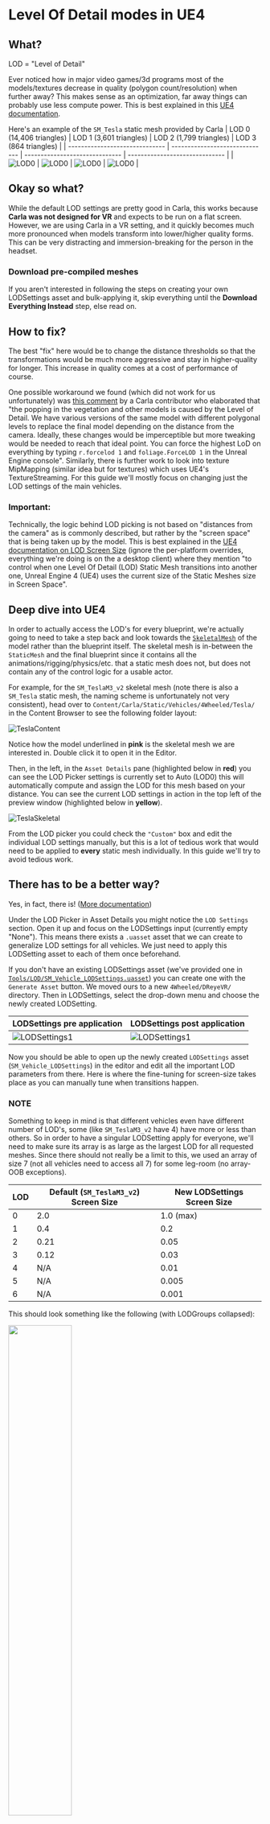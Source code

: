# Level Of Detail modes in UE4

## What?
LOD = "Level of Detail"

Ever noticed how in major video games/3d programs most of the models/textures decrease in quality (polygon count/resolution) when further away? This makes sense as an optimization, far away things can probably use less compute power. This is best explained in this [UE4 documentation](https://docs.unrealengine.com/4.26/en-US/WorkingWithContent/Types/StaticMeshes/HowTo/AutomaticLODGeneration/). 

Here's an example of the `SM_Tesla` static mesh provided by Carla
| LOD 0 (14,406 triangles)       | LOD 1 (3,601 triangles)        | LOD 2 (1,799 triangles)        | LOD 3 (864 triangles)          |
| ------------------------------ | ------------------------------ | ------------------------------ | ------------------------------ |
| ![LOD0](Figures/LODs/lod0.png) | ![LOD0](Figures/LODs/lod1.png) | ![LOD0](Figures/LODs/lod2.png) | ![LOD0](Figures/LODs/lod3.png) |

## Okay so what?
While the default LOD settings are pretty good in Carla, this works because **Carla was not designed for VR** and expects to be run on a flat screen. However, we are using Carla in a VR setting, and it quickly becomes much more pronounced when models transform into lower/higher quality forms. This can be very distracting and immersion-breaking for the person in the headset. 

### Download pre-compiled meshes
If you aren't interested in following the steps on creating your own LODSettings asset and bulk-applying it, skip everything until the **Download Everything Instead** step, else read on. 

## How to fix?
The best "fix" here would be to change the distance thresholds so that the transformations would be much more aggressive and stay in higher-quality for longer. This increase in quality comes at a cost of performance of course. 

One possible workaround we found (which did not work for us unfortunately) was [this comment](https://github.com/carla-simulator/carla/issues/276#issuecomment-374541267) by a Carla contributor who elaborated that "the popping in the vegetation and other models is caused by the Level of Detail. We have various versions of the same model with different polygonal levels to replace the final model depending on the distance from the camera. Ideally, these changes would be imperceptible but more tweaking would be needed to reach that ideal point. You can force the highest LoD on everything by typing `r.forcelod 1` and `foliage.ForceLOD 1` in the Unreal Engine console". Similarly, there is further work to look into texture MipMapping (similar idea but for textures) which uses UE4's TextureStreaming. For this guide we'll mostly focus on changing just the LOD settings of the main vehicles. 

### Important:
Technically, the logic behind LOD picking is not based on "distances from the camera" as is commonly described, but rather by the "screen space" that is being taken up by the model. This is best explained in the [UE4 documentation on LOD Screen Size](https://docs.unrealengine.com/4.26/en-US/WorkingWithContent/Types/StaticMeshes/HowTo/PerPlatformLODScreenSize/) (ignore the per-platform overrides, everything we're doing is on the a desktop client) where they mention "to control when one Level Of Detail (LOD) Static Mesh transitions into another one, Unreal Engine 4 (UE4) uses the current size of the Static Meshes size in Screen Space".

## Deep dive into UE4
In order to actually access the LOD's for every blueprint, we're actually going to need to take a step back and look towards the [`SkeletalMesh`](https://docs.unrealengine.com/4.26/en-US/WorkingWithContent/Types/SkeletalMeshes/) of the model rather than the blueprint itself. The skeletal mesh is in-between the `StaticMesh` and the final blueprint since it contains all the animations/rigging/physics/etc. that a static mesh does not, but does not contain any of the control logic for a usable actor. 

For example, for the `SM_TeslaM3_v2` skeletal mesh (note there is also a `SM_Tesla` static mesh, the naming scheme is unfortunately not very consistent), head over to `Content/Carla/Static/Vehicles/4Wheeled/Tesla/` in the Content Browser to see the following folder layout: 

![TeslaContent](Figures/LODs/tesla_content.png)

Notice how the model underlined in **pink** is the skeletal mesh we are interested in. Double click it to open it in the Editor. 

Then, in the left, in the `Asset Details` pane (highlighted below in **red**) you can see the LOD Picker settings is currently set to Auto (LOD0) this will automatically compute and assign the LOD for this mesh based on your distance. You can see the current LOD settings in action in the top left of the preview window (highlighted below in **yellow**).

![TeslaSkeletal](Figures/LODs/tesla_skeletal.png)

From the LOD picker you could check the `"Custom"` box and edit the individual LOD settings manually, but this is a lot of tedious work that would need to be applied to **every** static mesh individually. In this guide we'll try to avoid tedious work. 

## There has to be a better way?
Yes, in fact, there is! ([More documentation](https://docs.unrealengine.com/4.26/en-US/AnimatingObjects/SkeletalMeshAnimation/Persona/MeshDetails/))

Under the LOD Picker in Asset Details you might notice the `LOD Settings` section. Open it up and focus on the LODSettings input (currently empty "None"). This means there exists a `.uasset` asset that we can create to generalize LOD settings for all vehicles. We just need to apply this LODSetting asset to each of them once beforehand. 

If you don't have an existing LODSettings asset (we've provided one in [`Tools/LOD/SM_Vehicle_LODSettings.uasset`](Tools/LOD/SM_Vehicle_LODSettings.uasset)) you can create one with the `Generate Asset` button. We moved ours to a new `4Wheeled/DReyeVR/` directory. Then in LODSettings, select the drop-down menu and choose the newly created LODSetting. 

| LODSettings pre application                    | LODSettings post application                    |
| ---------------------------------------------- | ----------------------------------------------- |
| ![LODSettings1](Figures/LODs/lod_settings.png) | ![LODSettings1](Figures/LODs/lod_settings2.png) |

Now you should be able to open up the newly created `LODSettings` asset (`SM_Vehicle_LODSettings`) in the editor and edit all the important LOD parameters from there. Here is where the fine-tuning for screen-size takes place as you can manually tune when transitions happen. 
### NOTE
Something to keep in mind is that different vehicles even have different number of LOD's, some (like `SM_TeslaM3_v2` have 4) have more or less than others. So in order to have a singular LODSetting apply for everyone, we'll need to make sure its array is as large as the largest LOD for all requested meshes. Since there should not really be a limit to this, we used an array of size 7 (not all vehicles need to access all 7) for some leg-room (no array-OOB exceptions). 

| LOD | Default (`SM_TeslaM3_v2`) Screen Size | New LODSettings Screen Size |
| --- | ------------------------------------- | --------------------------- |
| 0   | 2.0                                   | 1.0 (max)                   |
| 1   | 0.4                                   | 0.2                         |
| 2   | 0.21                                  | 0.05                        |
| 3   | 0.12                                  | 0.03                        |
| 4   | N/A                                   | 0.01                        |
| 5   | N/A                                   | 0.005                       |
| 6   | N/A                                   | 0.001                       |

This should look something like the following (with LODGroups collapsed):

<img src="Figures/LODs/lod_settings_editor.png" width=50%>

Theoretically we should be able to have this class completely in C++ since it is a [`USkeletalMeshLODSettings`](https://docs.unrealengine.com/4.26/en-US/API/Runtime/Engine/Engine/USkeletalMeshLODSettings/) class. But it is fairly low on the priority list. 

## Okay now what?
Now we can edit our `SM_Vehicle_LODSettings.uasset` file and all the LOD settings for our `SM_TeslaM3_v2` should respect it. This is great! 
- Note sometimes the mesh will use cached LOD's to force regeneration click the `Regenerate` button in the `SM_TeslaM3_v2` editor window in `LODSettings`. This shouldn't be a problem on the next `make launch` of the editor.

Now it would be great to apply this `SM_Vehicle_LODSettings.uasset` to all the static meshes at once right? Turns out we can do this with a [bulk-edit-via-property-matrix](https://docs.unrealengine.com/4.26/en-US/Basics/UI/PropertyMatrix/)

The steps we recommend are as follows:
1. Go to the `4Wheeled/` directory in the content browser
2. In the bottom right (View Options) uncheck the `Folders` option
3. In the top left click the `Filters` and check the `SkeletalMesh` option
   - Now you should see this (notice all pink underlined):
	![AllSkeletalMeshes](Figures/LODs/all_skeletal_meshes.png)
4. Now select all the meshes **EXCEPT for the following** 
	- Windows:
       1. SM_Cybertruck_v2
       2. SM_ETron
	- Linux:
       1. SK_Charger2020
       2. SK_ChargetCop
       3. SK_lincolnv5
       4. SK_MercedesCCC
	![AllSkeletalMeshesSelected](Figures/LODs/all_skeletal_meshes_selected.png)
	- We are still unsure why, but these particular vehicles cause a segmentation fault (something to do with their vertex makeup) upon this application. You will need to manually set the LOD parameters for individual custom LOD's for each of them (ie. do NOT use the `SM_Vehicle_LODSettings.uasset` at all)
5. Right click any of the highlighted vehicles -> `Asset Actions` -> `Bulk Edit via Property Matrix`
	![BulkEditMatrix](Figures/LODs/bulk_edit_matrix.png)
6. In the `Bulk Edit` window that opens up, verify all the correct skeletal meshes on the left, then in `LODSettings` on the right, click the 3x3 grid icon (Pick asset) and choose the newly created `SM_Vehicle_LODSettings.uasset` asset. 
   1. To apply this to all the selected skeletal meshes, go to the top bar -> `File` -> `Save`
   2. The end result should look something like this:
	![BulkEdit](Figures/LODs/bulk_edit.png)

As mentioned in step 4, some particular vehicles cause a seg-fault after giving them this `LODSettings`. We are still investigating why exactly but for now its safer to just manually go into each vehicle and tune the individual `LOD` settings after checking `Custom` and seeing the `LOD0`, `LOD1`, `LOD2`, ... etc. options. 

## Finished
Now, all the static meshes (with some exceptions) will respect any changes made to `SM_Vehicle_LODSettings.uasset` automatically, so you won't have to reapply the settings each time you want to make a change to the LODSettings asset, just make the change.

Also, if something unfortunate happens and one of your skeletal meshes gets corrupted (its happened to us), then its fairly simple to reclone a `Carla 0.9.11` build, run the `Update.sh` script and copy over the old (new) static meshes to replace the ones in your existing project. 

## Download everything instead
Option 1: (use our script)
```bash
cd DReyeVR/Tools/LOD/
# installing on Linux
./install_LOD.sh /PATH/TO/CARLA Linux
# installing on Windows
./install_LOD.sh /PATH/TO/CARLA Windows
# installing Original (reset all changes)
./install_LOD.sh /PATH/TO/CARLA Original
```
Option 2: (manually)
- Follow these simple steps:
  1. Download all the static meshes from this link ([Linux](https://drive.google.com/file/d/1OqDOCAflENnXvbJCogBEmRhHQpEF1aKE/view) or [Windows](https://drive.google.com/file/d/191tiK25MJ9C7-5Q1-sHt1mp4_EaefjqM/view)) 
  2. Extract all files 
  3. Copy files to the following directories

These are the important skeleton meshes and directories
```bash
Unreal/CarlaUE4/Content/Carla/Static/Vehicles/4Wheeled/Toyota_Prius/Vh_Car_ToyotaPrius_Rig.uasset
Unreal/CarlaUE4/Content/Carla/Static/Vehicles/4Wheeled/AudiA2_/SK_AudiA2.uasset
Unreal/CarlaUE4/Content/Carla/Static/Vehicles/4Wheeled/BmwGranTourer/SK_BMWGranTourer.uasset
Unreal/CarlaUE4/Content/Carla/Static/Vehicles/4Wheeled/BmwIsetta/SK_BMWIsetta.uasset
Unreal/CarlaUE4/Content/Carla/Static/Vehicles/4Wheeled/CarlaCola/SK_CarlaCola.uasset
Unreal/CarlaUE4/Content/Carla/Static/Vehicles/4Wheeled/DodgeCharger2020/SK_Charger2020.uasset
Unreal/CarlaUE4/Content/Carla/Static/Vehicles/4Wheeled/DodgeCharger2020/ChargerCop/SK_ChargerCop.uasset
Unreal/CarlaUE4/Content/Carla/Static/Vehicles/4Wheeled/Chevrolet/SK_ChevroletImpala.uasset
Unreal/CarlaUE4/Content/Carla/Static/Vehicles/4Wheeled/Citroen/SK_Citroen_C3.uasset
Unreal/CarlaUE4/Content/Carla/Static/Vehicles/4Wheeled/Jeep/SK_JeepWranglerRubicon.uasset
Unreal/CarlaUE4/Content/Carla/Static/Vehicles/4Wheeled/LincolnMKZ2020/SK_lincolnv5.uasset
Unreal/CarlaUE4/Content/Carla/Static/Vehicles/4Wheeled/Mercedes/SK_MercedesBenzCoupeC.uasset
Unreal/CarlaUE4/Content/Carla/Static/Vehicles/4Wheeled/MercedesCCC/SK_MercedesCCC.uasset
Unreal/CarlaUE4/Content/Carla/Static/Vehicles/4Wheeled/MIni/SK_MiniCooperS.uasset
Unreal/CarlaUE4/Content/Carla/Static/Vehicles/4Wheeled/Mustang/SK_Mustang_OLD.uasset
Unreal/CarlaUE4/Content/Carla/Static/Vehicles/4Wheeled/Nissan_Micra/SK_NissanMicra.uasset
Unreal/CarlaUE4/Content/Carla/Static/Vehicles/4Wheeled/Nissan_Patrol/SK_NissanPatrolST.uasset
Unreal/CarlaUE4/Content/Carla/Static/Vehicles/4Wheeled/Leon/SK_SeatLeon.uasset
Unreal/CarlaUE4/Content/Carla/Static/Vehicles/4Wheeled/AudiTT/SM_AudiTT_v1.uasset
Unreal/CarlaUE4/Content/Carla/Static/Vehicles/4Wheeled/DodgeCharge/SM_Charger_v2.uasset
Unreal/CarlaUE4/Content/Carla/Static/Vehicles/4Wheeled/Chevrolet/SM_Chevrolet_v2.uasset
Unreal/CarlaUE4/Content/Carla/Static/Vehicles/4Wheeled/Cybertruck/SM_Cybertruck_v2.uasset
Unreal/CarlaUE4/Content/Carla/Static/Vehicles/4Wheeled/AudiETron/SM_Etron.uasset
Unreal/CarlaUE4/Content/Carla/Static/Vehicles/4Wheeled/LincolnMKZ2017/SM_Lincoln_v2.uasset
Unreal/CarlaUE4/Content/Carla/Static/Vehicles/4Wheeled/Mustang/SM_Mustang_v2.uasset
Unreal/CarlaUE4/Content/Carla/Static/Vehicles/4Wheeled/Tesla/SM_TeslaM3_v2.uasset
Unreal/CarlaUE4/Content/Carla/Static/Vehicles/4Wheeled/Truck/SM_TestTruck.uasset
Unreal/CarlaUE4/Content/Carla/Static/Vehicles/4Wheeled/VolkswagenT2/SM_Van_v2.uasset
```

### NOTE: Sometimes there are still segfaults with these LOD's on different machines. 
For example, the `SM_Cybertruck_v2` and `SM_Etron` skeletal meshes cause seg-faults on Windows, but not on Linux. 
- In order to check which ones cause the segfault, open all the skeletal meshes in `4Wheeled` one by one (or select them all) and replace them with the original skeleton meshes. 
- Note, we've provided the original models [here](https://drive.google.com/file/d/1Vc4e43xZuXOJF_3-r3n3QU-yE5sjiAfw/view) which you can use to replace any broken skeletons
  - But ideally our Windows/Linux downloads should work on those platforms. Summary of broken skeleton mesh:
    - Windows:
      - SM_Cybertruck_v2
      - SM_Etron
    - Linux:
      - SK_Charger2020
      - SK_ChargerCop
      - SK_lincolnv5
      - SK_MercedesCCC
